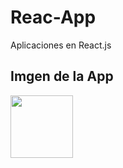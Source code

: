 # Reac-App
Aplicaciones en React.js
## Imgen de la App

<img src="https://avatars0.githubusercontent.com/u/57049891?s=460&u=3479716881907edaf1bbcfa5c0a6b2ac52c2817d&v=4" width="100" height="100" />
